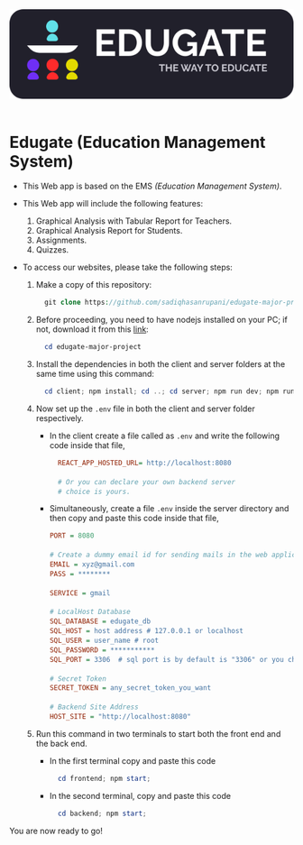 <div align="left"><img src="./client/assets/logo/edugate-logo-white-theme.svg" /></div>
<br />

# Edugate (Education Management System)

- This Web app is based on the EMS _(Education Management System)_.

- This Web app will include the following features:

  1. Graphical Analysis with Tabular Report for Teachers.
  2. Graphical Analysis Report for Students.
  3. Assignments.
  4. Quizzes.

- To access our websites, please take the following steps:

  1. Make a copy of this repository:

      ```php
        git clone https://github.com/sadiqhasanrupani/edugate-major-project.git
      ```

  2. Before proceeding, you need to have nodejs installed on your PC; if not, download it from this [link](https://nodejs.org/en/):

      ```powershell
        cd edugate-major-project
      ```

  3. Install the dependencies in both the client and server folders at the same time using this command:

      ```powershell
        cd client; npm install; cd ..; cd server; npm run dev; npm run build
      ```

  4. Now set up the `.env` file in both the client and server folder respectively.  
      
      - In the client create a file called as `.env` and write the following code inside that file,
        ```ini
          REACT_APP_HOSTED_URL= http://localhost:8080

          # Or you can declare your own backend server 
          # choice is yours.
        ```

      - Simultaneously, create a file `.env` inside the server directory and then copy and paste this code inside that file,
      
        ```ini
        PORT = 8080
        
        # Create a dummy email id for sending mails in the web application
        EMAIL = xyz@gmail.com
        PASS = ********

        SERVICE = gmail

        # LocalHost Database
        SQL_DATABASE = edugate_db 
        SQL_HOST = host address # 127.0.0.1 or localhost
        SQL_USER = user_name # root
        SQL_PASSWORD = ***********
        SQL_PORT = 3306  # sql port is by default is "3306" or you change it, then write here.

        # Secret Token
        SECRET_TOKEN = any_secret_token_you_want

        # Backend Site Address
        HOST_SITE = "http://localhost:8080"
        ```

  5. Run this command in two terminals to start both the front end and the back end.

      - In the first terminal copy and paste this code
        ```powershell
          cd frontend; npm start;
        ```
      - In the second terminal, copy and paste this code
        ```powershell
          cd backend; npm start;
        ```

You are now ready to go!